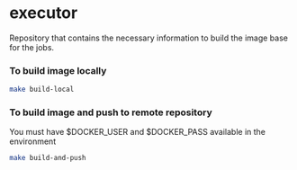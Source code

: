 # executor

Repository that contains the necessary information to build the image base for the jobs.


### To build image locally
```bash
make build-local
```



### To build image and push to remote repository
You must have $DOCKER_USER and $DOCKER_PASS available in the environment
```bash
make build-and-push
```
